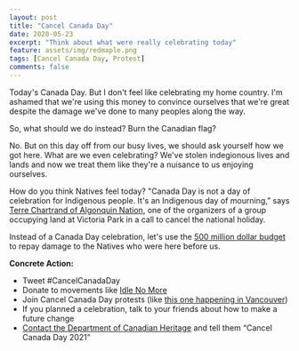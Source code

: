 ```yaml
---	
layout: post	
title: "Cancel Canada Day"	
date: 2020-05-23	
excerpt: "Think about what were really celebrating today"	
feature: assets/img/redmaple.png
tags: [Cancel Canada Day, Protest]	
comments: false	
---
```

Today's Canada Day. But I don't feel like celebrating my home country. I'm ashamed that we're using this money to convince ourselves that we're great despite the damage we've done to many peoples along the way. 

So, what should we do instead? Burn the Canadian flag? 

No. But on this day off from our busy lives, we should ask yourself how we got here. What are we even celebrating? We've stolen indegionous lives and lands and now we treat them like they're a nuisance to us enjoying ourselves.

How do you think Natives feel today? "Canada Day is not a day of celebration for Indigenous people. It's an Indigenous day of mourning,” says <a target="_blank" href="https://www.cbc.ca/news/canada/kitchener-waterloo/occupy-victoria-park-indigenous-group-1.5630594">Terre Chartrand of Algonquin Nation</a>, one of the organizers of a group occupying land at Victoria Park in a call to cancel the national holiday. 

Instead of a Canada Day celebration, let's use the <a target="_blank" href="https://globalnews.ca/news/3538958/canada-150-budget-too-much/">500 million dollar budget</a> to repay damage to the Natives who were here before us. 

**Concrete Action:**
* Tweet #CancelCanadaDay 
* Donate to movements like <a target="_blank" href="https://idlenomore.ca/cancelcanadaday/">Idle No More</a>
* Join Cancel Canada Day protests (like <a target="_blank" href="https://dailyhive.com/vancouver/cancel-canada-day-march-vancouver-july-1-2020 ">this one happening in Vancouver</a>)
* If you planned a celebration, talk to your friends about how to make a future change
* <a target="_blank" href="https://www.canada.ca/en/canadian-heritage/contact-us.html">Contact the Department of Canadian Heritage</a> and tell them “Cancel Canada Day 2021”
